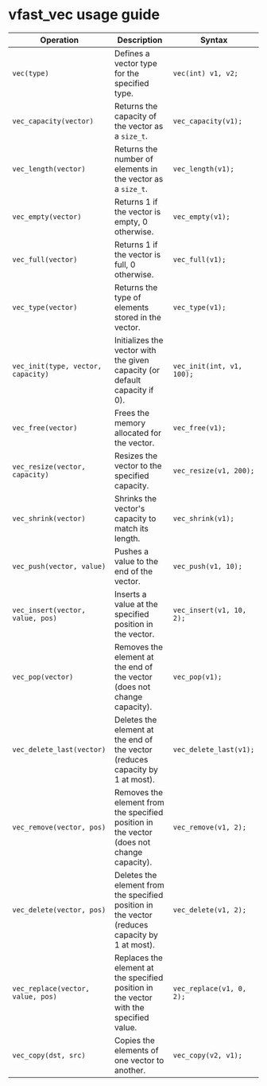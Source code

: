 # vfast_vec usage guide

| Operation                            | Description                                                                                    | Syntax                      |
| ------------------------------------ | ---------------------------------------------------------------------------------------------- | --------------------------- |
| `vec(type)`                        | Defines a vector type for the specified type.                                                  | `vec(int) v1, v2;`        |
| `vec_capacity(vector)`             | Returns the capacity of the vector as a `size_t`.                                            | `vec_capacity(v1);`       |
| `vec_length(vector)`               | Returns the number of elements in the vector as a `size_t`.                                  | `vec_length(v1);`         |
| `vec_empty(vector)`                | Returns 1 if the vector is empty, 0 otherwise.                                                 | `vec_empty(v1);`          |
| `vec_full(vector)`                 | Returns 1 if the vector is full, 0 otherwise.                                                  | `vec_full(v1);`           |
| `vec_type(vector)`                 | Returns the type of elements stored in the vector.                                             | `vec_type(v1);`           |
| `vec_init(type, vector, capacity)` | Initializes the vector with the given capacity (or default capacity if 0).                     | `vec_init(int, v1, 100);` |
| `vec_free(vector)`                 | Frees the memory allocated for the vector.                                                     | `vec_free(v1);`           |
| `vec_resize(vector, capacity)`     | Resizes the vector to the specified capacity.                                                  | `vec_resize(v1, 200);`    |
| `vec_shrink(vector)`               | Shrinks the vector's capacity to match its length.                                             | `vec_shrink(v1);`         |
| `vec_push(vector, value)`          | Pushes a value to the end of the vector.                                                       | `vec_push(v1, 10);`       |
| `vec_insert(vector, value, pos)`   | Inserts a value at the specified position in the vector.                                       | `vec_insert(v1, 10, 2);`  |
| `vec_pop(vector)`                  | Removes the element at the end of the vector (does not change capacity).                       | `vec_pop(v1);`            |
| `vec_delete_last(vector)`          | Deletes the element at the end of the vector (reduces capacity by 1 at most).                  | `vec_delete_last(v1);`    |
| `vec_remove(vector, pos)`          | Removes the element from the specified position in the vector (does not change capacity).      | `vec_remove(v1, 2);`      |
| `vec_delete(vector, pos)`          | Deletes the element from the specified position in the vector (reduces capacity by 1 at most). | `vec_delete(v1, 2);`      |
| `vec_replace(vector, value, pos)`  | Replaces the element at the specified position in the vector with the specified value.         | `vec_replace(v1, 0, 2);`  |
| `vec_copy(dst, src)`               | Copies the elements of one vector to another.                                                  | `vec_copy(v2, v1);`       |
